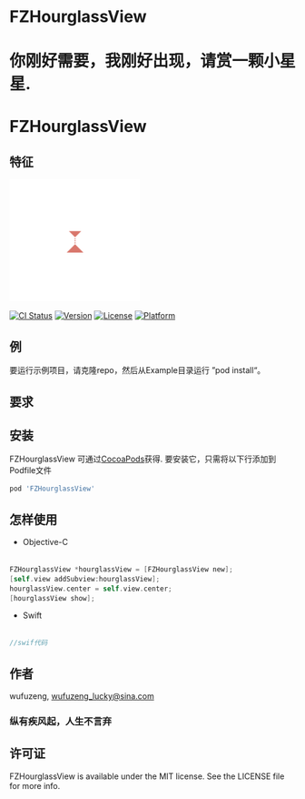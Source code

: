 


# FZHourglassView
# 你刚好需要，我刚好出现，请赏一颗小星星.



# FZHourglassView
##  特征 
<p>
<img src="https://github.com/wufuzeng/FZHourglassView/blob/master/Screenshots/hourglass.png
" title="" >
</ p>

[![CI Status](https://img.shields.io/travis/wufuzeng/FZHourglassView.svg?style=flat)](https://travis-ci.org/wufuzeng/FZHourglassView)
[![Version](https://img.shields.io/cocoapods/v/FZHourglassView.svg?style=flat)](https://cocoapods.org/pods/FZHourglassView)
[![License](https://img.shields.io/cocoapods/l/FZHourglassView.svg?style=flat)](https://cocoapods.org/pods/FZHourglassView)
[![Platform](https://img.shields.io/cocoapods/p/FZHourglassView.svg?style=flat)](https://cocoapods.org/pods/FZHourglassView)

## 例

要运行示例项目，请克隆repo，然后从Example目录运行 ”pod install“。

## 要求


## 安装

FZHourglassView 可通过[CocoaPods](https://cocoapods.org)获得. 要安装它，只需将以下行添加到Podfile文件

```ruby
pod 'FZHourglassView'
```

## 怎样使用

* Objective-C

```objective-c
 
FZHourglassView *hourglassView = [FZHourglassView new];
[self.view addSubview:hourglassView];
hourglassView.center = self.view.center;
[hourglassView show];

```

* Swift

```swift

//swif代码

```


## 作者

wufuzeng, wufuzeng_lucky@sina.com
### 纵有疾风起，人生不言弃

## 许可证

FZHourglassView is available under the MIT license. See the LICENSE file for more info.
